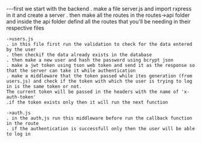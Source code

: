 ---first we start with the backend
. make a file server.js and import rxpress in it and create a server
. then make all the routes in the routes->api folder and inside the api folder defind all the routes that you'll be needing in their respective files

    ->users.js
    . in this file first run the validation to check for the data entered by the user
    . then checkif the data already exists in the database
    . then make a new user and hash the password using bcrypt json
    . make a jwt token using tson web token and send it as the response so that the server can take it while authentication 
    . make a middleware that the token passed while ites generation (from users.js) and check if the token with which the user is trying to log in is the same token or not.
    The current token will be passed in the headers with the name of 'x-auth-token'
    .if the token exists only then it will run the next function

    ->auth.js
    . in the auth,js run this middleware before run the callback function in the route
    . if the authentication is successfull only then the user will be able to log in
